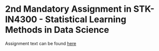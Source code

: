 # 2nd Mandatory Assignment in STK-IN4300 - Statistical Learning Methods in Data Science

Assignment text can be found [here](https://www.uio.no/studier/emner/matnat/math/STK-IN4300/h19/obligforside_2.pdf)
